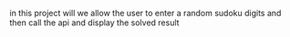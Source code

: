in this project will we allow the user to enter a random sudoku digits and then call the api and display the solved result 
